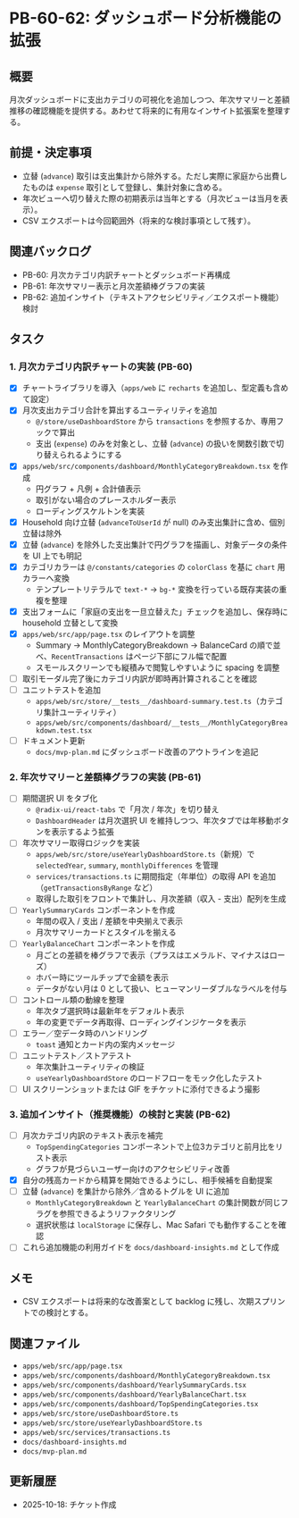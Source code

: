 # PB-60-62: ダッシュボード分析機能の拡張

## 概要
月次ダッシュボードに支出カテゴリの可視化を追加しつつ、年次サマリーと差額推移の確認機能を提供する。あわせて将来的に有用なインサイト拡張案を整理する。

## 前提・決定事項
- 立替 (`advance`) 取引は支出集計から除外する。ただし実際に家庭から出費したものは `expense` 取引として登録し、集計対象に含める。
- 年次ビューへ切り替えた際の初期表示は当年とする（月次ビューは当月を表示）。
- CSV エクスポートは今回範囲外（将来的な検討事項として残す）。

## 関連バックログ
- PB-60: 月次カテゴリ内訳チャートとダッシュボード再構成
- PB-61: 年次サマリー表示と月次差額棒グラフの実装
- PB-62: 追加インサイト（テキストアクセシビリティ／エクスポート機能）検討

## タスク

### 1. 月次カテゴリ内訳チャートの実装 (PB-60)
- [x] チャートライブラリを導入（`apps/web` に `recharts` を追加し、型定義も含めて設定）
- [x] 月次支出カテゴリ合計を算出するユーティリティを追加
  - `@/store/useDashboardStore` から `transactions` を参照するか、専用フックで算出
  - 支出 (`expense`) のみを対象とし、立替 (`advance`) の扱いを関数引数で切り替えられるようにする
- [x] `apps/web/src/components/dashboard/MonthlyCategoryBreakdown.tsx` を作成
  - 円グラフ + 凡例 + 合計値表示
  - 取引がない場合のプレースホルダー表示
  - ローディングスケルトンを実装
- [x] Household 向け立替 (`advanceToUserId` が null) のみ支出集計に含め、個別立替は除外
- [x] 立替 (`advance`) を除外した支出集計で円グラフを描画し、対象データの条件を UI 上でも明記
- [x] カテゴリカラーは `@/constants/categories` の `colorClass` を基に `chart` 用カラーへ変換
  - テンプレートリテラルで `text-*` → `bg-*` 変換を行っている既存実装の重複を整理
- [x] 支出フォームに「家庭の支出を一旦立替えた」チェックを追加し、保存時に household 立替として変換
- [x] `apps/web/src/app/page.tsx` のレイアウトを調整
  - Summary → MonthlyCategoryBreakdown → BalanceCard の順で並べ、`RecentTransactions` はページ下部にフル幅で配置
  - スモールスクリーンでも縦積みで閲覧しやすいように spacing を調整
- [ ] 取引モーダル完了後にカテゴリ内訳が即時再計算されることを確認
- [ ] ユニットテストを追加
  - `apps/web/src/store/__tests__/dashboard-summary.test.ts`（カテゴリ集計ユーティリティ）
  - `apps/web/src/components/dashboard/__tests__/MonthlyCategoryBreakdown.test.tsx`
- [ ] ドキュメント更新
  - `docs/mvp-plan.md` にダッシュボード改善のアウトラインを追記

### 2. 年次サマリーと差額棒グラフの実装 (PB-61)
- [ ] 期間選択 UI をタブ化
  - `@radix-ui/react-tabs` で「月次 / 年次」を切り替え
  - `DashboardHeader` は月次選択 UI を維持しつつ、年次タブでは年移動ボタンを表示するよう拡張
- [ ] 年次サマリー取得ロジックを実装
  - `apps/web/src/store/useYearlyDashboardStore.ts`（新規）で `selectedYear`, `summary`, `monthlyDifferences` を管理
  - `services/transactions.ts` に期間指定（年単位）の取得 API を追加（`getTransactionsByRange` など）
  - 取得した取引をフロントで集計し、月次差額（収入 - 支出）配列を生成
- [ ] `YearlySummaryCards` コンポーネントを作成
  - 年間の収入 / 支出 / 差額を中央揃えで表示
  - 月次サマリーカードとスタイルを揃える
- [ ] `YearlyBalanceChart` コンポーネントを作成
  - 月ごとの差額を棒グラフで表示（プラスはエメラルド、マイナスはローズ）
  - ホバー時にツールチップで金額を表示
  - データがない月は 0 として扱い、ヒューマンリーダブルなラベルを付与
- [ ] コントロール類の動線を整理
  - 年次タブ選択時は最新年をデフォルト表示
  - 年の変更でデータ再取得、ローディングインジケータを表示
- [ ] エラー／空データ時のハンドリング
  - `toast` 通知とカード内の案内メッセージ
- [ ] ユニットテスト／ストアテスト
  - 年次集計ユーティリティの検証
  - `useYearlyDashboardStore` のロードフローをモック化したテスト
- [ ] UI スクリーンショットまたは GIF をチケットに添付できるよう撮影

### 3. 追加インサイト（推奨機能）の検討と実装 (PB-62)
- [ ] 月次カテゴリ内訳のテキスト表示を補完
  - `TopSpendingCategories` コンポーネントで上位3カテゴリと前月比をリスト表示
  - グラフが見づらいユーザー向けのアクセシビリティ改善
- [x] 自分の残高カードから精算を開始できるようにし、相手候補を自動提案
- [ ] 立替 (`advance`) を集計から除外／含めるトグルを UI に追加
  - `MonthlyCategoryBreakdown` と `YearlyBalanceChart` の集計関数が同じフラグを参照できるようリファクタリング
  - 選択状態は `localStorage` に保存し、Mac Safari でも動作することを確認
- [ ] これら追加機能の利用ガイドを `docs/dashboard-insights.md` として作成

## メモ
- CSV エクスポートは将来的な改善案として backlog に残し、次期スプリントでの検討とする。

## 関連ファイル
- `apps/web/src/app/page.tsx`
- `apps/web/src/components/dashboard/MonthlyCategoryBreakdown.tsx`
- `apps/web/src/components/dashboard/YearlySummaryCards.tsx`
- `apps/web/src/components/dashboard/YearlyBalanceChart.tsx`
- `apps/web/src/components/dashboard/TopSpendingCategories.tsx`
- `apps/web/src/store/useDashboardStore.ts`
- `apps/web/src/store/useYearlyDashboardStore.ts`
- `apps/web/src/services/transactions.ts`
- `docs/dashboard-insights.md`
- `docs/mvp-plan.md`

## 更新履歴
- 2025-10-18: チケット作成
